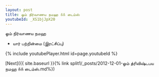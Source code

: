 ```yaml
---
layout: post
title: ஓம் நிர்வாணய நமஹ ௧௧ டைம்ஸ்
youtubeId: _XS1bjJpX20
---
```

 
 
 ஓம் நிர்வாணய நமஹ  
 
 -  யார் பற்றின்மை (இரட்சிப்பு) 
 
  
 
  
 
 
 
 
 
 


{% include youtubePlayer.html id=page.youtubeId %}
 
[Next]({{ site.baseurl }}{% link  split1/_posts/2012-12-01-ஓம் த்ரிவிஷ்டபய நமஹ ௧௧ டைம்ஸ்.md%})
 
